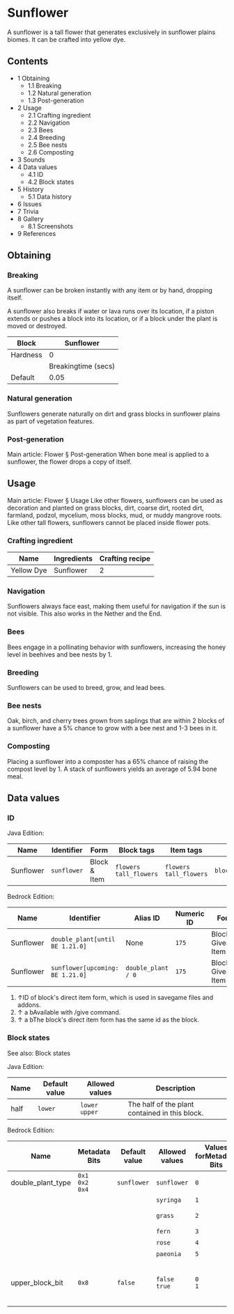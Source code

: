 # Sunflower
A sunflower is a tall flower that generates exclusively in sunflower plains biomes. It can be crafted into yellow dye.

## Contents
- 1 Obtaining
	- 1.1 Breaking
	- 1.2 Natural generation
	- 1.3 Post-generation
- 2 Usage
	- 2.1 Crafting ingredient
	- 2.2 Navigation
	- 2.3 Bees
	- 2.4 Breeding
	- 2.5 Bee nests
	- 2.6 Composting
- 3 Sounds
- 4 Data values
	- 4.1 ID
	- 4.2 Block states
- 5 History
	- 5.1 Data history
- 6 Issues
- 7 Trivia
- 8 Gallery
	- 8.1 Screenshots
- 9 References

## Obtaining
### Breaking
A sunflower can be broken instantly with any item or by hand, dropping itself.

A sunflower also breaks if water or lava runs over its location, if a piston extends or pushes a block into its location, or if a block under the plant is moved or destroyed.

| Block    | Sunflower           |
|----------|---------------------|
| Hardness | 0                   |
|          | Breakingtime (secs) |
| Default  | 0.05                |

### Natural generation
Sunflowers generate naturally on dirt and grass blocks in  sunflower plains as part of vegetation features.


### Post-generation
Main article: Flower § Post-generation
When bone meal is applied to a sunflower, the flower drops a copy of itself.

## Usage
Main article: Flower § Usage
Like other flowers, sunflowers can be used as decoration and planted on grass blocks, dirt, coarse dirt, rooted dirt, farmland, podzol, mycelium, moss blocks, mud, or muddy mangrove roots. Like other tall flowers, sunflowers cannot be placed inside flower pots.

### Crafting ingredient
| Name       | Ingredients | Crafting recipe |
|------------|-------------|-----------------|
| Yellow Dye | Sunflower   | 2               |

### Navigation
Sunflowers always face east, making them useful for navigation if the sun is not visible. This also works in the Nether and the End.

### Bees
Bees engage in a pollinating behavior with sunflowers, increasing the honey level in beehives and bee nests by 1.

### Breeding
Sunflowers can be used to breed, grow, and lead bees.

### Bee nests
Oak, birch, and cherry trees grown from saplings that are within 2 blocks of a sunflower have a 5% chance to grow with a bee nest and 1-3 bees in it.

### Composting
Placing a sunflower into a composter has a 65% chance of raising the compost level by 1. A stack of sunflowers yields an average of 5.94 bone meal.

## Data values
### ID
Java Edition:

| Name      | Identifier  | Form         | Block tags                   | Item tags                    | Translation key             |
|-----------|-------------|--------------|------------------------------|------------------------------|-----------------------------|
| Sunflower | `sunflower` | Block & Item | `flowers`<br/>`tall_flowers` | `flowers`<br/>`tall_flowers` | `block.minecraft.sunflower` |

Bedrock Edition:

| Name      | Identifier                        | Alias ID           | Numeric ID | Form                       | Item ID[i 1]   | Translation key                    |
|-----------|-----------------------------------|--------------------|------------|----------------------------|----------------|------------------------------------|
| Sunflower | `double_plant‌[until BE 1.21.0]`  | None               | `175`      | Block & Giveable Item[i 2] | Identical[i 3] | `tile.double_plant.sunflower.name` |
| Sunflower | `sunflower‌[upcoming: BE 1.21.0]` | `double_plant / 0` | `175`      | Block & Giveable Item[i 2] | Identical[i 3] | `tile.double_plant.sunflower.name` |

1. ↑ID of block's direct item form, which is used in savegame files and addons.
2. ↑ a bAvailable with /give command.
3. ↑ a bThe block's direct item form has the same id as the block.

### Block states
See also: Block states

Java Edition:

| Name | Default value | Allowed values      | Description                                    |
|------|---------------|---------------------|------------------------------------------------|
| half | `lower`       | `lower`<br/>`upper` | The half of the plant contained in this block. |

Bedrock Edition:

| Name              | Metadata Bits             | Default value | Allowed values     | Values forMetadata Bits | Description                                               |
|-------------------|---------------------------|---------------|--------------------|-------------------------|-----------------------------------------------------------|
| double_plant_type | `0x1`<br/>`0x2`<br/>`0x4` | `sunflower`   | `sunflower`        | `0`                     | Sunflower                                                 |
|                   |                           |               | `syringa`          | `1`                     | Lilac                                                     |
|                   |                           |               | `grass`            | `2`                     | Double Tallgrass                                          |
|                   |                           |               | `fern`             | `3`                     | Large Fern                                                |
|                   |                           |               | `rose`             | `4`                     | Rose Bush                                                 |
|                   |                           |               | `paeonia`          | `5`                     | Peony                                                     |
| upper_block_bit   | `0x8`                     | `false`       | `false`<br/>`true` | `0`<br/>`1`             | If it is the upper half of the plant. For items, it is 0. |

